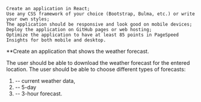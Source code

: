     Create an application in React;
    Use any CSS framework of your choice (Bootstrap, Bulma, etc.) or write your own styles;
    The application should be responsive and look good on mobile devices;
    Deploy the application on GitHub pages or web hosting;
    Optimize the application to have at least 85 points in PageSpeed Insights for both mobile and desktop.

**Create an application that shows the weather forecast.

The user should be able to download the weather forecast for the entered location.
The user should be able to choose different types of forecasts:

1. -- current weather data,
2. -- 5-day
3. -- 3-hour forecast.
